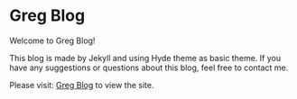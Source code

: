 # Greg Blog

Welcome to Greg Blog!

This blog is made by Jekyll and using Hyde theme as basic theme. If you have any suggestions or questions about this blog, feel free to contact me.

Please visit: [Greg Blog](https://gregning.github.io/) to view the site.